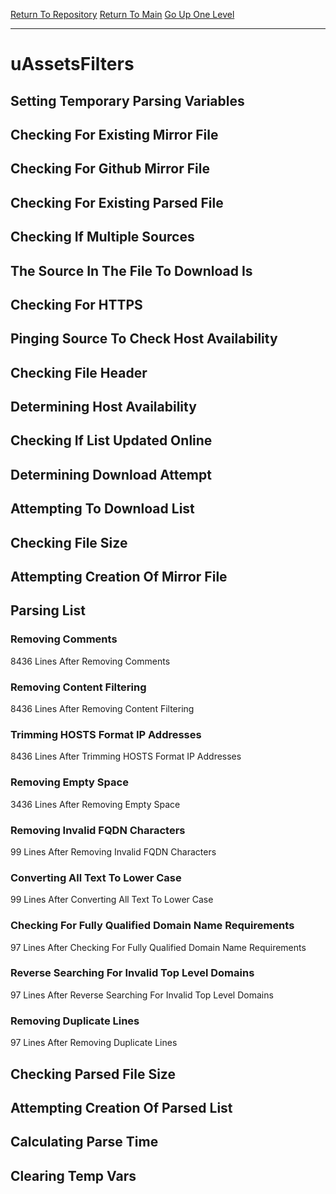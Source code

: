[Return To Repository](https://github.com/deathbybandaid/piholeparser/)
[Return To Main](https://github.com/deathbybandaid/piholeparser/blob/master/RecentRunLogs/Mainlog.md)
[Go Up One Level](https://github.com/deathbybandaid/piholeparser/blob/master/RecentRunLogs/TopLevelScripts/30-Processing-External-Blacklists.md)
____________________________________
# uAssetsFilters
## Setting Temporary Parsing Variables
## Checking For Existing Mirror File
## Checking For Github Mirror File
## Checking For Existing Parsed File
## Checking If Multiple Sources
## The Source In The File To Download Is
## Checking For HTTPS
## Pinging Source To Check Host Availability
## Checking File Header
## Determining Host Availability
## Checking If List Updated Online
## Determining Download Attempt
## Attempting To Download List
## Checking File Size
## Attempting Creation Of Mirror File
## Parsing List
### Removing Comments
8436 Lines After Removing Comments
### Removing Content Filtering
8436 Lines After Removing Content Filtering
### Trimming HOSTS Format IP Addresses
8436 Lines After Trimming HOSTS Format IP Addresses
### Removing Empty Space
3436 Lines After Removing Empty Space
### Removing Invalid FQDN Characters
99 Lines After Removing Invalid FQDN Characters
### Converting All Text To Lower Case
99 Lines After Converting All Text To Lower Case
### Checking For Fully Qualified Domain Name Requirements
97 Lines After Checking For Fully Qualified Domain Name Requirements
### Reverse Searching For Invalid Top Level Domains
97 Lines After Reverse Searching For Invalid Top Level Domains
### Removing Duplicate Lines
97 Lines After Removing Duplicate Lines
## Checking Parsed File Size
## Attempting Creation Of Parsed List
## Calculating Parse Time
## Clearing Temp Vars
